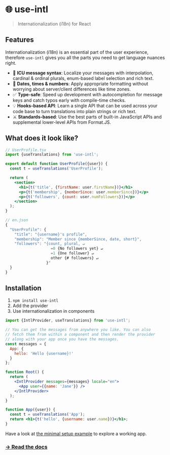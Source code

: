 # 🌐 use-intl

> Internationalization (i18n) for React

## Features

Internationalization (i18n) is an essential part of the user experience, therefore `use-intl` gives you all the parts you need to get language nuances right.

- 🌟 **ICU message syntax**: Localize your messages with interpolation, cardinal & ordinal plurals, enum-based label selection and rich text.
- 📅 **Dates, times & numbers**: Apply appropriate formatting without worrying about server/client differences like time zones.
- ✅ **Type-safe**: Speed up development with autocompletion for message keys and catch typos early with compile-time checks.
- 💡 **Hooks-based API**: Learn a single API that can be used across your code base to turn translations into plain strings or rich text.
- ⚔️ **Standards-based**: Use the best parts of built-in JavaScript APIs and supplemental lower-level APIs from Format.JS.

## What does it look like?

```jsx
// UserProfile.tsx
import {useTranslations} from 'use-intl';

export default function UserProfile({user}) {
  const t = useTranslations('UserProfile');

  return (
    <section>
      <h1>{t('title', {firstName: user.firstName})}</h1>
      <p>{t('membership', {memberSince: user.memberSince})}</p>
      <p>{t('followers', {count: user.numFollowers})}</p>
    </section>
  );
}
```

```js
// en.json
{
  "UserProfile": {
    "title": "{username}'s profile",
    "membership": "Member since {memberSince, date, short}",
    "followers": "{count, plural, ↵
                    =0 {No followers yet} ↵
                    =1 {One follower} ↵
                    other {# followers} ↵
                  }"
  }
}
```

## Installation

1. `npm install use-intl`
2. Add the provider
3. Use internationalization in components

```jsx
import {IntlProvider, useTranslations} from 'use-intl';

// You can get the messages from anywhere you like. You can also
// fetch them from within a component and then render the provider
// along with your app once you have the messages.
const messages = {
  App: {
    hello: 'Hello {username}!'
  }
};

function Root() {
  return (
    <IntlProvider messages={messages} locale="en">
      <App user={{name: 'Jane'}} />
    </IntlProvider>
  );
}

function App({user}) {
  const t = useTranslations('App');
  return <h1>{t('hello', {username: user.name})}</h1>;
}
```

Have a look at [the minimal setup example](https://github.com/amannn/next-intl/tree/main/examples/example-use-intl) to explore a working app.

### [→ Read the docs](https://next-intl-docs.vercel.app/docs/environments/core-library)
